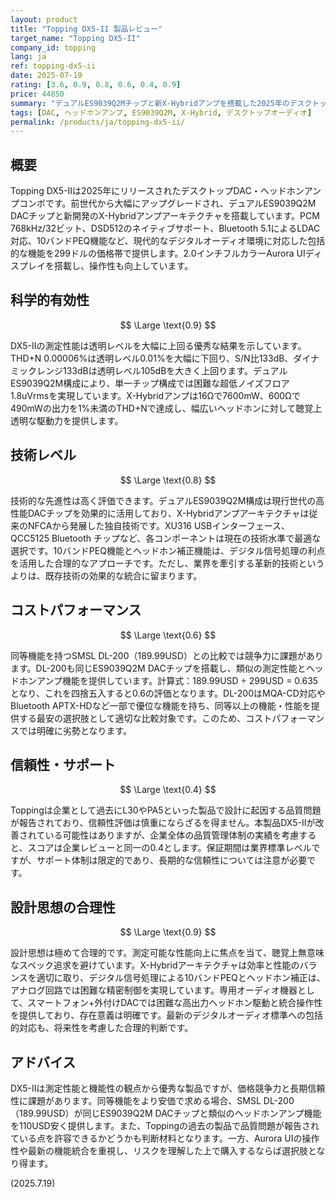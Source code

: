```yaml
---
layout: product
title: "Topping DX5-II 製品レビュー"
target_name: "Topping DX5-II"
company_id: topping
lang: ja
ref: topping-dx5-ii
date: 2025-07-19
rating: [3.6, 0.9, 0.8, 0.6, 0.4, 0.9]
price: 44850
summary: "デュアルES9039Q2Mチップと新X-Hybridアンプを搭載した2025年のデスクトップDAC・ヘッドホンアンプコンボ。測定性能は優秀だが、同社の過去製品で報告された品質問題を考慮すると長期信頼性には注意が必要。"
tags: [DAC, ヘッドホンアンプ, ES9039Q2M, X-Hybrid, デスクトップオーディオ]
permalink: /products/ja/topping-dx5-ii/
---
```


## 概要

Topping DX5-IIは2025年にリリースされたデスクトップDAC・ヘッドホンアンプコンボです。前世代から大幅にアップグレードされ、デュアルES9039Q2M DACチップと新開発のX-Hybridアンプアーキテクチャを搭載しています。PCM 768kHz/32ビット、DSD512のネイティブサポート、Bluetooth 5.1によるLDAC対応、10バンドPEQ機能など、現代的なデジタルオーディオ環境に対応した包括的な機能を299ドルの価格帯で提供します。2.0インチフルカラーAurora UIディスプレイを搭載し、操作性も向上しています。

## 科学的有効性

$$ \Large \text{0.9} $$

DX5-IIの測定性能は透明レベルを大幅に上回る優秀な結果を示しています。THD+N 0.00006%は透明レベル0.01%を大幅に下回り、S/N比133dB、ダイナミックレンジ133dBは透明レベル105dBを大きく上回ります。デュアルES9039Q2M構成により、単一チップ構成では困難な超低ノイズフロア1.8uVrmsを実現しています。X-Hybridアンプは16Ωで7600mW、600Ωで490mWの出力を1%未満のTHD+Nで達成し、幅広いヘッドホンに対して聴覚上透明な駆動力を提供します。

## 技術レベル

$$ \Large \text{0.8} $$

技術的な先進性は高く評価できます。デュアルES9039Q2M構成は現行世代の高性能DACチップを効果的に活用しており、X-Hybridアンプアーキテクチャは従来のNFCAから発展した独自技術です。XU316 USBインターフェース、QCC5125 Bluetooth チップなど、各コンポーネントは現在の技術水準で最適な選択です。10バンドPEQ機能とヘッドホン補正機能は、デジタル信号処理の利点を活用した合理的なアプローチです。ただし、業界を牽引する革新的技術というよりは、既存技術の効果的な統合に留まります。

## コストパフォーマンス

$$ \Large \text{0.6} $$

同等機能を持つSMSL DL-200（189.99USD）との比較では競争力に課題があります。DL-200も同じES9039Q2M DACチップを搭載し、類似の測定性能とヘッドホンアンプ機能を提供しています。計算式：189.99USD ÷ 299USD = 0.635となり、これを四捨五入すると0.6の評価となります。DL-200はMQA-CD対応やBluetooth APTX-HDなど一部で優位な機能を持ち、同等以上の機能・性能を提供する最安の選択肢として適切な比較対象です。このため、コストパフォーマンスでは明確に劣勢となります。

## 信頼性・サポート

$$ \Large \text{0.4} $$

Toppingは企業として過去にL30やPA5といった製品で設計に起因する品質問題が報告されており、信頼性評価は慎重にならざるを得ません。本製品DX5-IIが改善されている可能性はありますが、企業全体の品質管理体制の実績を考慮すると、スコアは企業レビューと同一の0.4とします。保証期間は業界標準レベルですが、サポート体制は限定的であり、長期的な信頼性については注意が必要です。

## 設計思想の合理性

$$ \Large \text{0.9} $$

設計思想は極めて合理的です。測定可能な性能向上に焦点を当て、聴覚上無意味なスペック追求を避けています。X-Hybridアーキテクチャは効率と性能のバランスを適切に取り、デジタル信号処理による10バンドPEQとヘッドホン補正は、アナログ回路では困難な精密制御を実現しています。専用オーディオ機器として、スマートフォン+外付けDACでは困難な高出力ヘッドホン駆動と統合操作性を提供しており、存在意義は明確です。最新のデジタルオーディオ標準への包括的対応も、将来性を考慮した合理的判断です。

## アドバイス

DX5-IIは測定性能と機能性の観点から優秀な製品ですが、価格競争力と長期信頼性に課題があります。同等機能をより安価で求める場合、SMSL DL-200（189.99USD）が同じES9039Q2M DACチップと類似のヘッドホンアンプ機能を110USD安く提供します。また、Toppingの過去の製品で品質問題が報告されている点を許容できるかどうかも判断材料となります。一方、Aurora UIの操作性や最新の機能統合を重視し、リスクを理解した上で購入するならば選択肢となり得ます。

(2025.7.19)
